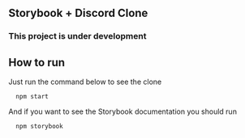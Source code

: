 ## Storybook + Discord Clone

### This project is under development

## How to run

Just run the command below to see the clone
```
  npm start
```

And if you want to see the Storybook documentation you should run
```
  npm storybook
```



